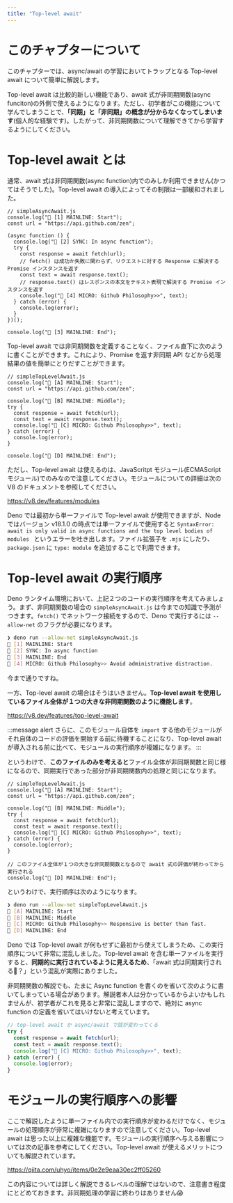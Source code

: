 ```yaml
---
title: "Top-level await"
---
```


# このチャプターについて

このチャプターでは、async/await の学習においてトラップとなる Top-level await について簡単に解説します。

Top-level await は比較的新しい機能であり、await 式が非同期関数(async funciton)の外側で使えるようになります。ただし、初学者がこの機能について学んでしまうことで、**「同期」と「非同期」の概念が分からなくなってしまいます**(個人的な経験です)。したがって、非同期関数について理解できてから学習するようにしてください。

# Top-level await とは

通常、await 式は非同期関数(async function)内でのみしか利用できません(かつてはそうでした)。Top-level await の導入によってその制限は一部緩和されました。

```js:非同期関数
// simpleAsyncAwait.js
console.log("🦖 [1] MAINLINE: Start");
const url = "https://api.github.com/zen";

(async function () {
  console.log("🦖 [2] SYNC: In async function");
  try {
    const response = await fetch(url);
    // fetch() は成功か失敗に関わらず、リクエストに対する Response に解決する Promise インスタンスを返す
    const text = await response.text();
    // response.text() はレスポンスの本文をテキスト表現で解決する Promise インスタンスを返す
    console.log("👦 [4] MICRO: Github Philosophy>>", text);
  } catch (error) {
    console.log(error); 
  }
})();

console.log("🦖 [3] MAINLINE: End");
```

Top-level await では非同期関数を定義することなく、ファイル直下に次のように書くことができます。これにより、Promise を返す非同期 API などから処理結果の値を簡単にとりだすことができます。

```js:Top-level await
// simpleTopLevelAwait.js
console.log("🦖 [A] MAINLINE: Start");
const url = "https://api.github.com/zen";

console.log("🦖 [B] MAINLINE: Middle");
try {
  const response = await fetch(url);
  const text = await response.text();
  console.log("👦 [C] MICRO: Github Philosophy>>", text);
} catch (error) {
  console.log(error); 
}

console.log("🦖 [D] MAINLINE: End");
```

ただし、Top-level await は使えるのは、JavaScritpt モジュール(ECMAScript モジュール)でのみなので注意してください。モジュールについての詳細は次の V8 のドキュメントを参照してください。

https://v8.dev/features/modules

Deno では最初から単一ファイルで Top-level await が使用できますが、Node ではバージョン v18.1.0 の時点では単一ファイルで使用すると `SyntaxError: await is only valid in async functions and the top level bodies of modules
` というエラーを吐き出します。ファイル拡張子を `.mjs` にしたり、`package.json` に `type: module` を追加することで利用できます。

# Top-level await の実行順序

Deno ランタイム環境において、上記２つのコードの実行順序を考えてみましょう。まず、非同期関数の場合の `simpleAsyncAwait.js` は今までの知識で予測がつきます。`fetch()` でネットワーク接続をするので、Deno で実行するには `--allow-net` のフラグが必要になります。

```sh
❯ deno run --allow-net simpleAsyncAwait.js
🦖 [1] MAINLINE: Start
🦖 [2] SYNC: In async function
🦖 [3] MAINLINE: End
👦 [4] MICRO: Github Philosophy>> Avoid administrative distraction.
```

今まで通りですね。

一方、Top-level await の場合はそうはいきません。**Top-level await を使用しているファイル全体が１つの大きな非同期関数のように機能します**。

https://v8.dev/features/top-level-await

:::message alert
さらに、このモジュール自体を `import` する他のモジュールがそれ自体のコードの評価を開始する前に待機することになり、Top-level await が導入される前に比べて、モジュールの実行順序が複雑になります。
:::

というわけで、**このファイルのみを考えると**ファイル全体が非同期関数と同じ様になるので、同期実行であった部分が非同期関数内の処理と同じになります。

```js:Top-level await
// simpleTopLevelAwait.js
console.log("🦖 [A] MAINLINE: Start");
const url = "https://api.github.com/zen";

console.log("🦖 [B] MAINLINE: Middle");
try {
  const response = await fetch(url);
  const text = await response.text();
  console.log("👦 [C] MICRO: Github Philosophy>>", text);
} catch (error) {
  console.log(error); 
}

// このファイル全体が１つの大きな非同期関数となるので await 式の評価が終わってから実行される
console.log("🦖 [D] MAINLINE: End");
```

というわけで、実行順序は次のようになります。

```sh
❯ deno run --allow-net simpleTopLevelAwait.js
🦖 [A] MAINLINE: Start
🦖 [B] MAINLINE: Middle
👦 [C] MICRO: Github Philosophy>> Responsive is better than fast.
🦖 [D] MAINLINE: End
```

Deno では Top-level await が何もせずに最初から使えてしまうため、この実行順序について非常に混乱しました。Top-level await を含む単一ファイルを実行すると、**同期的に実行されているように見えるため**、「await 式は同期実行される🫠？」という混乱が実際にありました。

非同期関数の解説でも、たまに Async function を書くのを省いて次のように書いてしまっている場合があります。解説者本人は分かっているからよいかもしれませんが、初学者がこれを見ると非常に混乱しますので、絶対に async function の定義を省いてはいけないと考えています。

```js
// top-level await か async/await で話が変わってくる
try {
  const response = await fetch(url);
  const text = await response.text();
  console.log("👦 [C] MICRO: Github Philosophy>>", text);
} catch (error) {
  console.log(error); 
}
```

# モジュールの実行順序への影響

ここで解説したように単一ファイル内での実行順序が変わるだけでなく、モジュールの処理順序が非常に複雑になりますので注意してください。Top-level await は思った以上に複雑な機能です。モジュールの実行順序へ与える影響については次の記事を参考にしてください。Top-level await が使えるメリットについても解説されています。

https://qiita.com/uhyo/items/0e2e9eaa30ec2ff05260

この内容については詳しく解説できるレベルの理解ではないので、注意書き程度にとどめておきます。非同期処理の学習に終わりはありません😱

